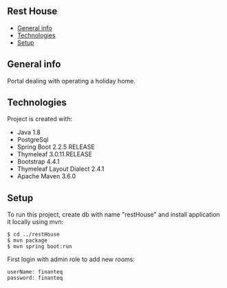 ## Rest House
* [General info](#general-info)
* [Technologies](#technologies)
* [Setup](#setup)

## General info
Portal dealing with operating a holiday home.
	
## Technologies
Project is created with:
* Java 1.8
* PostgreSql
* Spring Boot 2.2.5 RELEASE
* Thymeleaf 3.0.11.RELEASE
* Bootstrap 4.4.1
* Thymeleaf Layout Dialect 2.4.1
* Apache Maven 3.6.0
	
## Setup
To run this project, create db with name "restHouse" and install application it locally using mvn:

```
$ cd ../restHouse
$ mvn package
$ mvn spring boot:run
```

First login with admin role to add new rooms: 

```
userName: finanteq
password: finanteq
```
       
